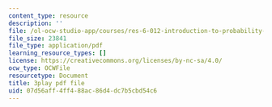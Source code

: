 ```yaml
---
content_type: resource
description: ''
file: /ol-ocw-studio-app/courses/res-6-012-introduction-to-probability-spring-2018/07d56aff4ff488ac86d4dc7b5cbd54c6_6stYmO_N7LI.pdf
file_size: 23841
file_type: application/pdf
learning_resource_types: []
license: https://creativecommons.org/licenses/by-nc-sa/4.0/
ocw_type: OCWFile
resourcetype: Document
title: 3play pdf file
uid: 07d56aff-4ff4-88ac-86d4-dc7b5cbd54c6
---
```

